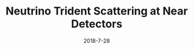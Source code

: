 ---
title: 'Neutrino Trident Scattering at Near Detectors'
pub_number: 31
authors: Peter Ballett, Matheus Hostert, Silvia Pascoli, Yuber F. Perez-Gonzalez, Zahra Tabrizi, Renata Zukanovich Funchal
collection: publication
permalink: /publication/2018-7-28-NeutrinoTridentScatteringatNearDetectors
date: 2018-7-28
venue: JHEP 
paperurl: 'https://arxiv.org/abs/1807.10973'
citation_notitle: 'Peter Ballett, Matheus Hostert, Silvia Pascoli, Yuber F. Perez-Gonzalez, Zahra Tabrizi, Renata Zukanovich Funchal, JHEP 01 (2019) 119'
citation: 'Neutrino Trident Scattering at Near Detectors, Peter Ballett, Matheus Hostert, Silvia Pascoli, Yuber F. Perez-Gonzalez, Zahra Tabrizi, Renata Zukanovich Funchal, JHEP 01 (2019) 119'
eprint: '1807.10973'

---